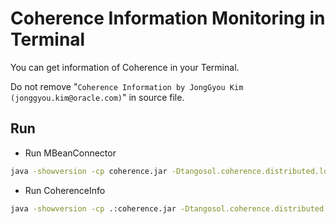 # Coherence Information Monitoring in Terminal

You can get information of Coherence in your Terminal.

Do not remove "`Coherence Information by JongGyou Kim (jonggyou.kim@oracle.com)`" in source file.


## Run

- Run MBeanConnector
```sh
java -showversion -cp coherence.jar -Dtangosol.coherence.distributed.localstorage=false -Dtangosol.coherence.management=all -Dcom.sun.management.jmxremote.ssl=false -Dcom.sun.management.jmxremote.authenticate=false -Dtangosol.coherence.management.remote=true com.tangosol.net.management.MBeanConnector -rmi
```
- Run CoherenceInfo
```sh
java -showversion -cp .:coherence.jar -Dtangosol.coherence.distributed.localstorage=false com.oracle.coherence.info.CoherenceInfo %*
```